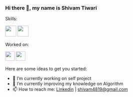 ### Hi there 👋, my name is Shivam Tiwari

Skills:

<img src='https://img.shields.io/badge/Java-ED8B00?style=for-the-badge&logo=java&logoColor=white' height='35'/> <img src='https://img.shields.io/badge/MySQL-00000F?style=for-the-badge&logo=mysql&logoColor=white' height='35' />

Worked on:

<img src='https://img.shields.io/badge/Android-3DDC84?style=for-the-badge&logo=android&logoColor=white' height='30'/> <img src='https://img.shields.io/badge/-UltraSonic%20Sensor-3DDC84?style=for-the-badge&logo=ultrasonic&logoColor=yellow' height='30'/>

Here are some ideas to get you started:

- 🔭 I’m currently working on self project
- 🌱 I’m currently improving my knowledge on Algorithm 
- 📫 How to reach me: [Linkedin](https://www.linkedin.com/in/shivam-tiwari-b92163173/) | [shivam4819@gmail.com]()

